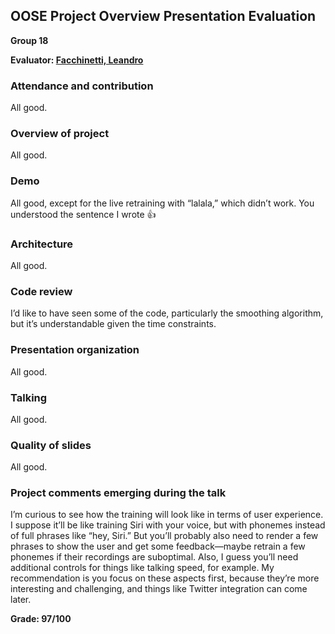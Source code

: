 OOSE Project Overview Presentation Evaluation
---------------------------------------------
**Group 18**

**Evaluator: [Facchinetti, Leandro](mailto:lfacchi2@jhu.edu)**

### Attendance and contribution

All good.

### Overview of project

All good.

### Demo

All good, except for the live retraining with “lalala,” which didn’t work. You understood the sentence I wrote 👍

### Architecture

All good.

### Code review

I’d like to have seen some of the code, particularly the smoothing algorithm, but it’s understandable given the time constraints.

### Presentation organization

All good.

### Talking

All good.

### Quality of slides

All good.

### Project comments emerging during the talk

I’m curious to see how the training will look like in terms of user experience. I suppose it’ll be like training Siri with your voice, but with phonemes instead of full phrases like “hey, Siri.” But you’ll probably also need to render a few phrases to show the user and get some feedback—maybe retrain a few phonemes if their recordings are suboptimal. Also, I guess you’ll need additional controls for things like talking speed, for example. My recommendation is you focus on these aspects first, because they’re more interesting and challenging, and things like Twitter integration can come later.

**Grade:  97/100**
